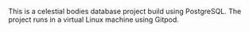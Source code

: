 This is a celestial bodies database project build using PostgreSQL.
  The project runs in a virtual Linux machine using Gitpod.
